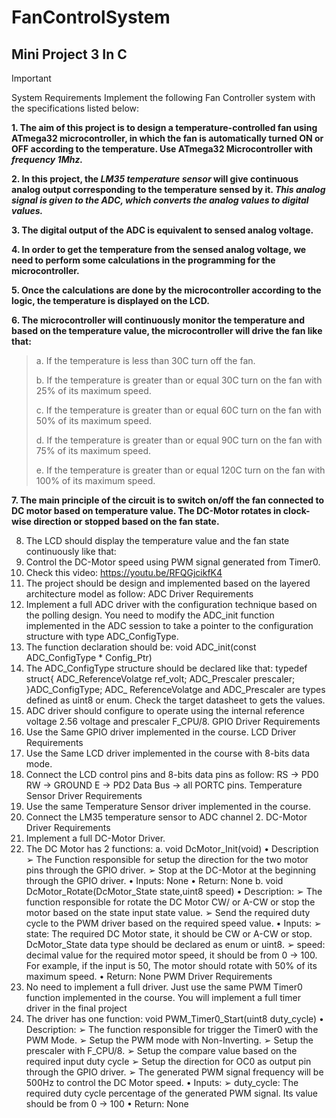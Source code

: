 # FanControlSystem
## Mini Project 3 In C 

> [!IMPORTANT]
> System Requirements
> Implement the following Fan Controller system with the specifications listed below: 

**1. The aim of this project is to design a temperature-controlled fan using ATmega32 
microcontroller, in which the fan is automatically turned ON or OFF according to the 
temperature. Use ATmega32 Microcontroller with *frequency 1Mhz.***

**2. In this project, the *LM35 temperature sensor* will give continuous analog output 
corresponding to the temperature sensed by it. *This analog signal is given to the ADC, 
which converts the analog values to digital values.***

**3. The digital output of the ADC is equivalent to sensed analog voltage.**

**4. In order to get the temperature from the sensed analog voltage, we need to perform some 
calculations in the programming for the microcontroller.**

**5. Once the calculations are done by the microcontroller according to the logic, the 
temperature is displayed on the LCD.** 

**6. The microcontroller will continuously monitor the temperature and based on the 
temperature value, the microcontroller will drive the fan like that:**
 >a. If the temperature is less than 30C turn off the fan.
 > 
 >b. If the temperature is greater than or equal 30C turn on the fan with 25% of its 
 maximum speed.
 >
 >c. If the temperature is greater than or equal 60C turn on the fan with 50% of its 
 maximum speed.
 >
 >d. If the temperature is greater than or equal 90C turn on the fan with 75% of its 
 maximum speed.
 >
 >e. If the temperature is greater than or equal 120C turn on the fan with 100% of its 
 maximum speed.
 
**7. The main principle of the circuit is to switch on/off the fan connected to DC motor based 
on temperature value. The DC-Motor rotates in clock-wise direction or stopped based on 
the fan state.**

8. The LCD should display the temperature value and the fan state continuously like 
that:
9. Control the DC-Motor speed using PWM signal generated from Timer0.
10. Check this video: https://youtu.be/RFQGjcikfK4
11. The project should be design and implemented based on the layered architecture 
model as follow:
ADC Driver Requirements
1. Implement a full ADC driver with the configuration technique based on the polling
design. You need to modify the ADC_init function implemented in the ADC session to 
take a pointer to the configuration structure with type ADC_ConfigType.
2. The function declaration should be:
void ADC_init(const ADC_ConfigType * Config_Ptr)
3. The ADC_ConfigType structure should be declared like that:
typedef struct{
 ADC_ReferenceVolatge ref_volt;
 ADC_Prescaler prescaler;
}ADC_ConfigType;
ADC_ ReferenceVolatge and ADC_Prescaler are types defined as uint8 or enum.
Check the target datasheet to gets the values.
4. ADC driver should configure to operate using the internal reference voltage 2.56 
voltage and prescaler F_CPU/8.
GPIO Driver Requirements
1. Use the Same GPIO driver implemented in the course.
LCD Driver Requirements
2. Use the Same LCD driver implemented in the course with 8-bits data mode.
3. Connect the LCD control pins and 8-bits data pins as follow:
RS → PD0
RW → GROUND
E → PD2
Data Bus → all PORTC pins.
Temperature Sensor Driver Requirements
1. Use the same Temperature Sensor driver implemented in the course.
2. Connect the LM35 temperature sensor to ADC channel 2.
DC-Motor Driver Requirements
1. Implement a full DC-Motor Driver.
2. The DC Motor has 2 functions:
a. void DcMotor_Init(void)
• Description
➢ The Function responsible for setup the direction for the two 
motor pins through the GPIO driver.
➢ Stop at the DC-Motor at the beginning through the GPIO driver.
• Inputs: None
• Return: None
b. void DcMotor_Rotate(DcMotor_State state,uint8 speed)
• Description:
➢ The function responsible for rotate the DC Motor CW/ or A-CW or 
stop the motor based on the state input state value.
➢ Send the required duty cycle to the PWM driver based on the 
required speed value.
• Inputs:
➢ state: The required DC Motor state, it should be CW or A-CW or stop.
DcMotor_State data type should be declared as enum or uint8.
➢ speed: decimal value for the required motor speed, it should be from 
0 → 100. For example, if the input is 50, The motor should rotate with 
50% of its maximum speed.
• Return: None
PWM Driver Requirements
1. No need to implement a full driver. Just use the same PWM Timer0 function 
implemented in the course. You will implement a full timer driver in the final project 
2. The driver has one function:
void PWM_Timer0_Start(uint8 duty_cycle)
• Description:
➢ The function responsible for trigger the Timer0 with the PWM Mode.
➢ Setup the PWM mode with Non-Inverting.
➢ Setup the prescaler with F_CPU/8.
➢ Setup the compare value based on the required input duty cycle
➢ Setup the direction for OC0 as output pin through the GPIO driver.
➢ The generated PWM signal frequency will be 500Hz to control the DC 
Motor speed.
• Inputs:
➢ duty_cycle: The required duty cycle percentage of the generated 
PWM signal. Its value should be from 0 → 100
• Return: None
